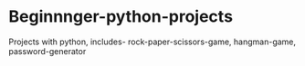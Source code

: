 # Beginnnger-python-projects
Projects with python, includes- rock-paper-scissors-game, hangman-game, password-generator
